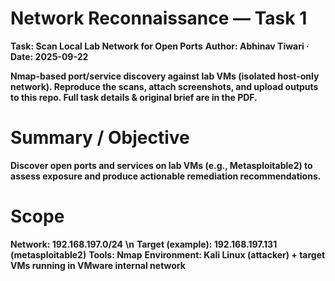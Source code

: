 # Network Reconnaissance — Task 1
**Task: Scan Local Lab Network for Open Ports**
**Author: Abhinav Tiwari · Date: 2025-09-22**

**Nmap-based port/service discovery against lab VMs (isolated host-only network). Reproduce the scans, attach screenshots, and upload outputs to this repo. Full task details & original brief are in the PDF.**

# Summary / Objective
**Discover open ports and services on lab VMs (e.g., Metasploitable2) to assess exposure and produce actionable remediation recommendations.**

# Scope
**Network: 192.168.197.0/24** **\n**
**Target (example): 192.168.197.131 (metasploitable2)**
**Tools: Nmap**
**Environment: Kali Linux (attacker) + target VMs running in VMware internal network**
